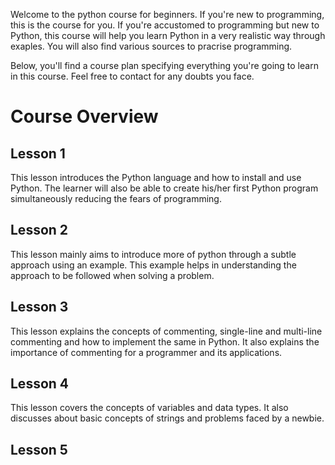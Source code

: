 Welcome to the python course for beginners. If you're new to programming, this is the course for you. If you're accustomed to programming but new to Python, this course will help you learn Python in a very realistic way through exaples. You will also find various sources to pracrise programming.

Below, you'll find a course plan specifying everything you're going to learn in this course. Feel free to contact for any doubts you face.

# Course Overview

## Lesson 1
This lesson introduces the Python language and how to install and use Python. The learner will also be able to create his/her first Python program simultaneously reducing the fears of programming.

## Lesson 2
This lesson mainly aims to introduce more of python through a subtle approach using an example. This example helps in understanding the approach to be followed when solving a problem.

## Lesson 3
This lesson explains the concepts of commenting, single-line and multi-line commenting and how to implement the same in Python. It also explains the importance of commenting for a programmer and its applications.

## Lesson 4
This lesson covers the concepts of variables and data types. It also discusses about basic concepts of strings and problems faced by a newbie.

## Lesson 5
